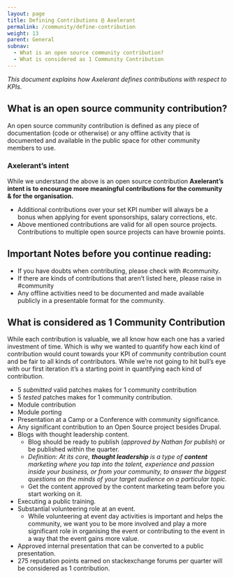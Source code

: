 ```yaml
---
layout: page
title: Defining Contributions @ Axelerant
permalink: /community/define-contribution
weight: 13
parent: General
subnav:
  - What is an open source community contribution?
  - What is considered as 1 Community Contribution
---
```


_This document explains how Axelerant defines contributions with respect to KPIs._

## What is an open source community contribution?

An open source community contribution is defined as any piece of documentation (code or otherwise) or any offline activity that is documented and available in the public space for other community members to use.

### Axelerant’s intent

While we understand the above is an open source contribution **Axelerant’s intent is to encourage more meaningful contributions for the community & for the organisation.**

* Additional contributions over your set KPI number will always be a bonus when applying for event sponsorships, salary corrections, etc.
* Above mentioned contributions are valid for all open source projects. Contributions to multiple open source projects can have brownie points.

## Important Notes before you continue reading:

* If you have doubts when contributing, please check with #community.
* If there are kinds of contributions that aren’t listed here, please raise in #community
* Any offline activities need to be documented and made available publicly in a presentable format for the community.

## What is considered as 1 Community Contribution

While each contribution is valuable, we all know how each one has a varied investment of time. Which is why we wanted to quantify how each kind of contribution would count towards your KPI of community contribution count and be fair to all kinds of contributors. While we’re not going to hit bull’s eye with our first iteration it’s a starting point in quantifying each kind of contribution.

* 5 _submitted_ valid patches makes for 1 community contribution
* 5 _tested_ patches makes for 1 community contribution.
* Module contribution
* Module porting
* Presentation at a Camp or a Conference with community significance.
* Any significant contribution to an Open Source project besides Drupal.
* Blogs with thought leadership content.
  * Blog should be ready to publish (_approved by Nathan for publish_) or be published within the quarter. 
  * _Definition: At its core, **thought leadership** is a type of **content** marketing where you tap into the talent, experience and passion inside your business, or from your community, to answer the biggest questions on the minds of your target audience on a particular topic._
  * Get the content approved by the content marketing team before you start working on it.
* Executing a public training.
* Substantial volunteering role at an event.
  * While volunteering at event day activities is important and helps the community, we want you to be more involved and play a more significant role in organising the event or contributing to the event in a way that the event gains more value.
*  Approved internal presentation that can be converted to a public presentation.
*  275 reputation points earned on stackexchange forums per quarter will be considered as 1 contribution.
